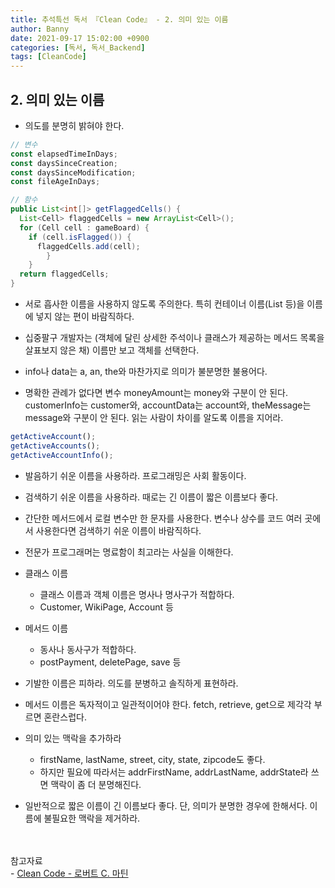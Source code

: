 ```yaml
---
title: 추석특선 독서 『Clean Code』 - 2. 의미 있는 이름
author: Banny
date: 2021-09-17 15:02:00 +0900
categories: [독서, 독서_Backend]
tags: [CleanCode]
---
```


## 2. 의미 있는 이름

- 의도를 분명히 밝혀야 한다.

```js
// 변수
const elapsedTimeInDays;
const daysSinceCreation;
const daysSinceModification;
const fileAgeInDays;
```

```java
// 함수
public List<int[]> getFlaggedCells() {
  List<Cell> flaggedCells = new ArrayList<Cell>();
  for (Cell cell : gameBoard) {
    if (cell.isFlagged()) {
      flaggedCells.add(cell);
		}
	}
  return flaggedCells;
}
```

- 서로 흡사한 이름을 사용하지 않도록 주의한다. 특히 컨테이너 이름(List 등)을 이름에 넣지 않는 편이 바람직하다.

- 십중팔구 개발자는 (객체에 달린 상세한 주석이나 클래스가 제공하는 메서드 목록을 살표보지 않은 채) 이름만 보고 객체를 선택한다.

- info나 data는 a, an, the와 마찬가지로 의미가 불분명한 불용어다.

- 명확한 관례가 없다면 변수 moneyAmount는 money와 구분이 안 된다. customerInfo는 customer와, accountData는 account와, theMessage는 message와 구분이 안 된다. 읽는 사람이 차이를 알도록 이름을 지어라.

```js
getActiveAccount();
getActiveAccounts();
getActiveAccountInfo();
```

- 발음하기 쉬운 이름을 사용하라. 프로그래밍은 사회 활동이다.

- 검색하기 쉬운 이름을 사용하라. 때로는 긴 이름이 짧은 이름보다 좋다.

- 간단한 메서드에서 로컬 변수만 한 문자를 사용한다. 변수나 상수를 코드 여러 곳에서 사용한다면 검색하기 쉬운 이름이 바람직하다.

- 전문가 프로그래머는 명료함이 최고라는 사실을 이해한다.

- 클래스 이름

  - 클래스 이름과 객체 이름은 명사나 명사구가 적합하다.
  - Customer, WikiPage, Account 등

- 메서드 이름

  - 동사나 동사구가 적합하다.
  - postPayment, deletePage, save 등

- 기발한 이름은 피하라. 의도를 분병하고 솔직하게 표현하라.

- 메서드 이름은 독자적이고 일관적이어야 한다. fetch, retrieve, get으로 제각각 부르면 혼란스럽다.

- 의미 있는 맥락을 추가하라

  - firstName, lastName, street, city, state, zipcode도 좋다.
  - 하지만 필요에 따라서는 addrFirstName, addrLastName, addrState라 쓰면 맥락이 좀 더 분명해진다.

- 일반적으로 짧은 이름이 긴 이름보다 좋다. 단, 의미가 분명한 경우에 한해서다. 이름에 불필요한 맥락을 제거하라.

<br>
<br>
참고자료<br>
- <a href="http://www.yes24.com/Product/Goods/59626179">Clean Code - 로버트 C. 마틴</a>
